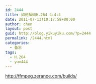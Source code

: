 ```yaml
---
id: 2444
title: 如何解码H.264 4:4:4
date: 2011-07-13T10:17:58+00:00
author: chen
layout: post
guid: http://blog.yikuyiku.com/?p=2444
permalink: /2444.html
categories:
  - 备忘
tags:
  - H.264
  - yuv444
---
```

http://ffmpeg.zeranoe.com/builds/